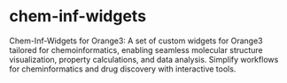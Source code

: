 # chem-inf-widgets
Chem-Inf-Widgets for Orange3: A set of custom widgets for Orange3 tailored for chemoinformatics, enabling seamless molecular structure visualization, property calculations, and data analysis. Simplify workflows for cheminformatics and drug discovery with interactive tools.
